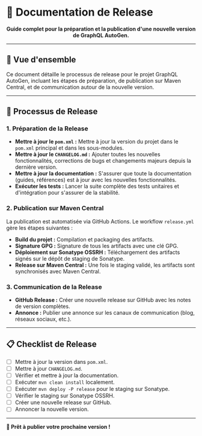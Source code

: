 # 📝 Documentation de Release

<div align="center">

**Guide complet pour la préparation et la publication d'une nouvelle version de GraphQL AutoGen.**

</div>

---

## 🎯 Vue d'ensemble

Ce document détaille le processus de release pour le projet GraphQL AutoGen, incluant les étapes de préparation, de publication sur Maven Central, et de communication autour de la nouvelle version.

---

## 🚀 Processus de Release

### 1. Préparation de la Release

-   **Mettre à jour le `pom.xml` :** Mettre à jour la version du projet dans le `pom.xml` principal et dans les sous-modules.
-   **Mettre à jour le `CHANGELOG.md` :** Ajouter toutes les nouvelles fonctionnalités, corrections de bugs et changements majeurs depuis la dernière version.
-   **Mettre à jour la documentation :** S'assurer que toute la documentation (guides, références) est à jour avec les nouvelles fonctionnalités.
-   **Exécuter les tests :** Lancer la suite complète des tests unitaires et d'intégration pour s'assurer de la stabilité.

### 2. Publication sur Maven Central

La publication est automatisée via GitHub Actions. Le workflow `release.yml` gère les étapes suivantes :

-   **Build du projet :** Compilation et packaging des artifacts.
-   **Signature GPG :** Signature de tous les artifacts avec une clé GPG.
-   **Déploiement sur Sonatype OSSRH :** Téléchargement des artifacts signés sur le dépôt de staging de Sonatype.
-   **Release sur Maven Central :** Une fois le staging validé, les artifacts sont synchronisés avec Maven Central.

### 3. Communication de la Release

-   **GitHub Release :** Créer une nouvelle release sur GitHub avec les notes de version complètes.
-   **Annonce :** Publier une annonce sur les canaux de communication (blog, réseaux sociaux, etc.).

---

## 📋 Checklist de Release

- [ ] Mettre à jour la version dans `pom.xml`.
- [ ] Mettre à jour `CHANGELOG.md`.
- [ ] Vérifier et mettre à jour la documentation.
- [ ] Exécuter `mvn clean install` localement.
- [ ] Exécuter `mvn deploy -P release` pour le staging sur Sonatype.
- [ ] Vérifier le staging sur Sonatype OSSRH.
- [ ] Créer une nouvelle release sur GitHub.
- [ ] Annoncer la nouvelle version.

---

**🎉 Prêt à publier votre prochaine version !**
